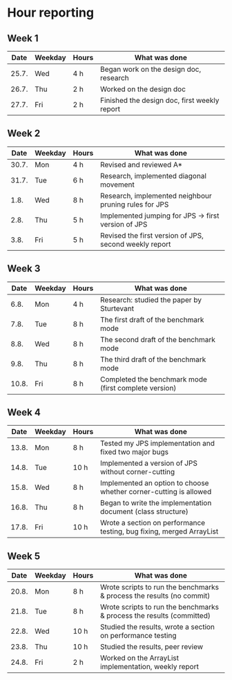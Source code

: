 # Hour reporting

## Week 1

| Date   | Weekday | Hours | What was done                                |
| ------ | ------- | ----- | -------------------------------------------- |
| 25.7.  | Wed     | 4 h   | Began work on the design doc, research       |
| 26.7.  | Thu     | 2 h   | Worked on the design doc                     |
| 27.7.  | Fri     | 2 h   | Finished the design doc, first weekly report |

## Week 2

| Date   | Weekday | Hours | What was done                                          |
| ------ | ------- | ----- | ------------------------------------------------------ |
| 30.7.  | Mon     | 4 h   | Revised and reviewed A*                                |
| 31.7.  | Tue     | 6 h   | Research, implemented diagonal movement                |
| 1.8.   | Wed     | 8 h   | Research, implemented neighbour pruning rules for JPS  |
| 2.8.   | Thu     | 5 h   | Implemented jumping for JPS -> first version of JPS    |
| 3.8.   | Fri     | 5 h   | Revised the first version of JPS, second weekly report |

## Week 3

| Date   | Weekday | Hours | What was done                                          |
| ------ | ------- | ----- | ------------------------------------------------------ |
| 6.8.   | Mon     | 4 h   | Research: studied the paper by Sturtevant              |
| 7.8.   | Tue     | 8 h   | The first draft of the benchmark mode                  |
| 8.8.   | Wed     | 8 h   | The second draft of the benchmark mode                 |
| 9.8.   | Thu     | 8 h   | The third draft of the benchmark mode                  |
| 10.8.  | Fri     | 8 h   | Completed the benchmark mode (first complete version)  |

## Week 4

| Date   | Weekday | Hours | What was done                                                        |
| ------ | ------- | ----- | -------------------------------------------------------------------- |
| 13.8.  | Mon     |  8 h  | Tested my JPS implementation and fixed two major bugs                |
| 14.8.  | Tue     | 10 h  | Implemented a version of JPS without corner-cutting                  |
| 15.8.  | Wed     |  8 h  | Implemented an option to choose whether corner-cutting is allowed    |
| 16.8.  | Thu     |  8 h  | Began to write the implementation document (class structure)         |
| 17.8.  | Fri     | 10 h  | Wrote a section on performance testing, bug fixing, merged ArrayList |

## Week 5

| Date   | Weekday | Hours | What was done                                                         |
| ------ | ------- | ----- | --------------------------------------------------------------------- |
| 20.8.  | Mon     |  8 h  | Wrote scripts to run the benchmarks & process the results (no commit) |
| 21.8.  | Tue     |  8 h  | Wrote scripts to run the benchmarks & process the results (committed) |
| 22.8.  | Wed     | 10 h  | Studied the results, wrote a section on performance testing           |
| 23.8.  | Thu     | 10 h  | Studied the results, peer review                                      |
| 24.8.  | Fri     |  2 h  | Worked on the ArrayList implementation, weekly report                 |
